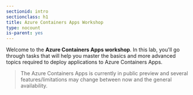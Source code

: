 ```yaml
---
sectionid: intro
sectionclass: h1
title: Azure Containers Apps Workshop
type: nocount
is-parent: yes
---
```


Welcome to the **Azure Containers Apps workshop**. In this lab, you'll go through tasks that will help you master the basics and more advanced topics required to deploy applications to Azure Containers Apps.

> The Azure Containers Apps is currently in public preview and several features/limitations may change between now and the general availability.
